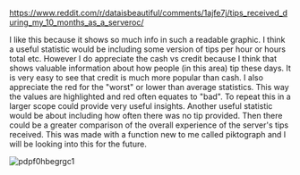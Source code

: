 https://www.reddit.com/r/dataisbeautiful/comments/1ajfe7j/tips_received_during_my_10_months_as_a_serveroc/

  I like this because it shows so much info in such a readable graphic. I think a useful statistic would be including some version of tips per hour or hours total etc. However I do appreciate the cash vs credit because I think that shows valuable information about how people (in this area) tip these days. It is very easy to see that credit is much more popular than cash. I also appreciate the red for the "worst" or lower than average statistics. This way the values are highlighted and red often equates to "bad". To repeat this in a larger scope could provide very useful insights. Another useful statistic would be about including how often there was no tip provided. Then there could be a greater comparison of the overall experience of the server's tips received. This was made with a function new to me called piktograph and I will be looking into this for the future.

![pdpf0hbegrgc1](https://github.com/kylieflerlage/reflections/assets/128189858/b0ab653e-7c79-4e73-9a9b-6c1cd9ae24aa)

